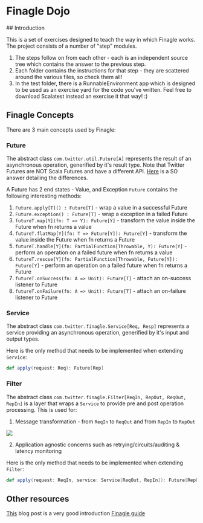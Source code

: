 Finagle Dojo
============

## Introduction

This is a set of exercises designed to teach the way in which Finagle works. The project consists of a number of "step" 
modules. 

1. The steps follow on from each other - each is an independent source tree which contains the answer to the previous step.
1. Each folder contains the instructions for that step - they are scattered around the various files, so check them all!
1. In the test folder, there is a RunnableEnvironment app which is designed to be used as an exercise yard for the code you've written. Feel free to download Scalatest instead an exercise it that way! :)

## Finagle Concepts

There are 3 main concepts used by Finagle:

### Future

The abstract class `com.twitter.util.Future[A]` represents the result of an asynchronous operation, generified by it's result type. Note that Twitter Futures are NOT Scala Futures and have a different API. 
[Here](https://stackoverflow.com/questions/32987855/what-are-advantages-of-a-twitter-future-over-a-scala-future) is a SO answer detailing the differences.

A Future has 2 end states - Value, and Exception
`Future` contains the following interesting methods:
1. `Future.apply[T]() : Future[T]` - wrap a value in a successful Future
1. `Future.exception() : Future[T]` - wrap a exception in a failed Future
1. `futureT.map[Y](fn: T => Y): Future[Y]` - transform the value inside the Future when fn returns a value
1. `futureT.flatMap[Y](fn: T => Future[Y]): Future[Y]` - transform the value inside the Future when fn returns a Future
1. `futureT.handle[Y](fn: PartialFunction[Throwable, Y): Future[Y]` - perform an operation on a failed future when fn returns a value
1. `futureT.rescue[Y](fn: PartialFunction[Throwable, Future[Y]): Future[Y]` - perform an operation on a failed future when fn returns a Future
1. `futureT.onSuccess(fn: A => Unit): Future[T]` - attach an on-success listener to Future 
1. `futureT.onFailure(fn: A => Unit): Future[T]` - attach an on-failure listener to Future

### Service

The abstract class `com.twitter.finagle.Service[Req, Resp]` represents a service providing an asynchronous operation, generified by it's input and output types.

Here is the only method that needs to be implemented when extending `Service`:
```scala
def apply(request: Req): Future[Rep]
```

### Filter

The abstract class `com.twitter.finagle.Filter[ReqIn, RepOut, ReqOut, RepIn]` is a layer that wraps a `Service` to provide pre and post operation processing. This is used for:
1. Message transformation - from `ReqIn` to `ReqOut` and from `RepIn` to `RepOut`
<img src="https://prismic-io.s3.amazonaws.com/lunatech/458f8af9cbc1cacaddc01c6cbe80b347cb05de28_yue2.png"/>

2. Application agnostic concerns such as retrying/circuits/auditing & latency monitoring

Here is the only method that needs to be implemented when extending `Filter`:
```scala
def apply(request: ReqIn, service: Service[ReqOut, RepIn]): Future[RepOut]
```
    
## Other resources
[This](https://lunatech.com/blog/WDwEjiUAACQAdhdw/an-introduction-of-finagle-by-example) blog post is a very good introduction
[Finagle guide](https://twitter.github.io/finagle/guide/)